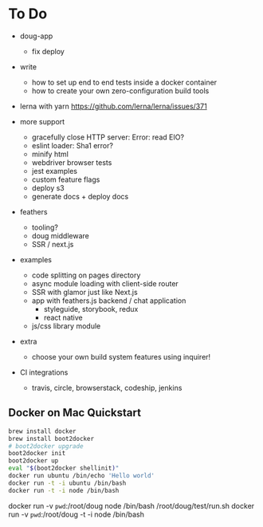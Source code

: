 # To Do

- doug-app
  - fix deploy

- write
  - how to set up end to end tests inside a docker container
  - how to create your own zero-configuration build tools

- lerna with yarn https://github.com/lerna/lerna/issues/371

- more support
  - gracefully close HTTP server: Error: read EIO?
  - eslint loader: Sha1 error?
  - minify html
  - webdriver browser tests
  - jest examples
  - custom feature flags
  - deploy s3
  - generate docs + deploy docs

- feathers
  - tooling?
  - doug middleware
  - SSR / next.js

- examples
  - code splitting on pages directory
  - async module loading with client-side router
  - SSR with glamor just like Next.js
  - app with feathers.js backend / chat application
    - styleguide, storybook, redux
    - react native
  - js/css library module

- extra
  - choose your own build system features using inquirer!

- CI integrations
  - travis, circle, browserstack, codeship, jenkins


## Docker on Mac Quickstart

```sh
brew install docker
brew install boot2docker
# boot2docker upgrade
boot2docker init
boot2docker up
eval "$(boot2docker shellinit)"
docker run ubuntu /bin/echo 'Hello world'
docker run -t -i ubuntu /bin/bash
docker run -t -i node /bin/bash
```

docker run -v `pwd`:/root/doug node /bin/bash /root/doug/test/run.sh
docker run -v `pwd`:/root/doug -t -i node /bin/bash
